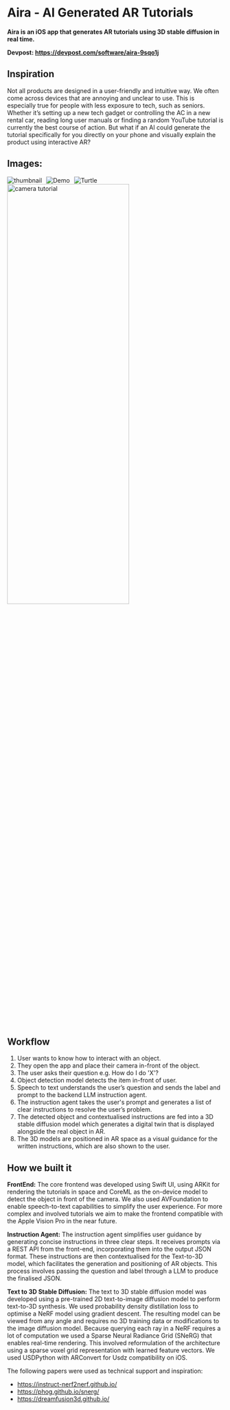 # Aira - AI Generated AR Tutorials

**Aira is an iOS app that generates AR tutorials using 3D stable diffusion in real time.**

**Devpost: https://devpost.com/software/aira-9sqo1j**

## Inspiration
Not all products are designed in a user-friendly and intuitive way. We often come across devices that are annoying and unclear to use. This is especially true for people with less exposure to tech, such as seniors. Whether it’s setting up a new tech gadget or controlling the AC in a new rental car, reading long user manuals or finding a random YouTube tutorial is currently the best course of action. But what if an AI could generate the tutorial specifically for you directly on your phone and visually explain the product using interactive AR?

## Images:
<img src="https://github.com/nkoorty/TreeHacks/assets/22000925/9ed1517c-bcb5-4851-b9b8-5bdf9692c9bc" alt="thumbnail" style="float: left; margin-right: 10px;"/>
<img src="https://github.com/nkoorty/TreeHacks/assets/22000925/b6e28448-38e8-4a19-a505-12ea95ab0e92" alt="Demo" style="float: left; margin-right: 10px;"/>
<img src="https://github.com/nkoorty/TreeHacks/assets/22000925/1bef3f15-d61d-41bc-84ce-0f9470635c5e" alt="Turtle" style="float: left; margin-right: 10px;" />
<img src="https://github.com/nkoorty/TreeHacks/assets/22000925/0c4e885b-a120-4191-a8d4-b3b4d643ceb2" style="width: 75%; height: 50%;" alt="camera tutorial">




## Workflow
1. User wants to know how to interact with an object.
2. They open the app and place their camera in-front of the object.
3. The user asks their question e.g. How do I do 'X'?
4. Object detection model detects the item in-front of user.
5. Speech to text understands the user’s question and sends the label and prompt to the backend LLM instruction agent.
6. The instruction agent takes the user's prompt and generates a list of clear instructions to resolve the user’s problem.
7. The detected object and contextualised instructions are fed into a 3D stable diffusion model which generates a digital twin that is displayed alongside the real object in AR.
8. The 3D models are positioned in AR space as a visual guidance for the written instructions, which are also shown to the user.

## How we built it

**FrontEnd:**
The core frontend was developed using Swift UI, using ARKit for rendering the tutorials in space and CoreML as the on-device model to detect the object in front of the camera. We also used AVFoundation to enable speech-to-text capabilities to simplify the user experience. For more complex and involved tutorials we aim to make the frontend compatible with the Apple Vision Pro in the near future.

**Instruction Agent:**
The instruction agent simplifies user guidance by generating concise instructions in three clear steps. It receives prompts via a REST API from the front-end, incorporating them into the output JSON format. These instructions are then contextualised for the Text-to-3D model, which facilitates the generation and positioning of AR objects. This process involves passing the question and label through a LLM to produce the finalised JSON.

**Text to 3D Stable Diffusion:**
The text to 3D stable diffusion model was developed using a pre-trained 2D text-to-image diffusion model to perform text-to-3D synthesis. We used probability density distillation loss to optimise a NeRF model using gradient descent. The resulting model can be viewed from any angle and requires no 3D training data or modifications to the image diffusion model. Because querying each ray in a NeRF requires a lot of computation we used a Sparse Neural Radiance Grid (SNeRG) that enables real-time rendering. This involved reformulation of the architecture using a sparse voxel grid representation with learned feature vectors. We used USDPython with ARConvert for Usdz compatibility on iOS.

The following papers were used as technical support and inspiration: 
- https://instruct-nerf2nerf.github.io/
- https://phog.github.io/snerg/
- https://dreamfusion3d.github.io/ 




